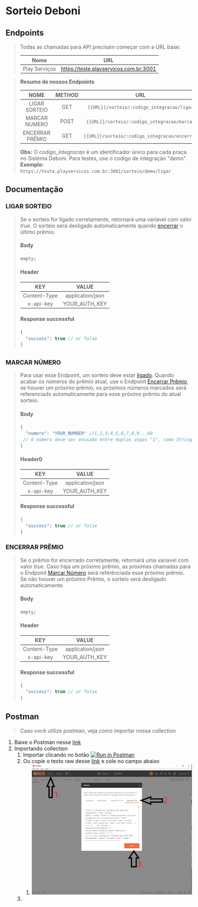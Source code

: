 # Sorteio Deboni

## Endpoints

> Todas as chamadas para API precisam começar com a URL base:
>
> |     Nome      |                  URL                   |
> | :-----------: | :------------------------------------: |
> | Play Serviços | https://teste.playservicos.com.br:3001 |

> **Resumo de nossos Endpoints**
>
> |      NOME       | METHOD |                      URL                      |               BODY               |              HEADER              |             RESPONSE             |
> | :-------------: | :----: | :-------------------------------------------: | :------------------------------: | :------------------------------: | :------------------------------: |
> |  LIGAR SORTEIO  |  GET   |  `{{URL}}/sorteio/:codigo_integracao/ligar`   |    [EXEMPLO](#ligar-sorteio)     |    [EXEMPLO](#ligar-sorteio)     |    [EXEMPLO](#ligar-sorteio)     |
> |  MARCAR NUMERO  |  POST  |  `{{URL}}/sorteio/:codigo_integracao/marcar`  |  [EXEMPLO](#marcar-n%c3%9amero)  |  [EXEMPLO](#marcar-n%c3%9amero)  |  [EXEMPLO](#marcar-n%c3%9amero)  |
> | ENCERRAR PRÊMIO |  GET   | `{{URL}}/sorteio/:codigo_integracao/encerrar` | [EXEMPLO](#encerrar-pr%c3%8amio) | [EXEMPLO](#encerrar-pr%c3%8amio) | [EXEMPLO](#encerrar-pr%c3%8amio) |
>
> **Obs:** O _codigo_integracao_ é um identificador único para cada praça no Sistema Deboni. Para testes, use o codigo de integração "demo".
> **Exemplo:** `https://teste.playservicos.com.br:3001/sorteio/demo/ligar`

## Documentação

### LIGAR SORTEIO

> Se o sorteio for ligado corretamente, retornará uma variavel com valor _true_. O sorteio será desligado automaticamente quando [encerrar](#encerrar-pr%c3%8amio) o último prêmio.
>
> #### Body
>
> ```javascript
> empty;
> ```
>
> #### Header
>
> |     KEY      |      VALUE       |
> | :----------: | :--------------: |
> | Content-Type | application/json |
> |  x-api-key   |  YOUR_AUTH_KEY   |
>
> #### Response successful
>
> ```javascript
> {
>   "success": true // or false
> }
> ```
>
> ##
>
> ##

### MARCAR NÚMERO

> Para usar esse Endpoint, um sorteio deve estar [ligado](#ligar-sorteio). Quando acabar os números do prêmio atual, use o Endpoint [Encerrar Prêmio](#encerrar-pr%c3%8amio), se houver um próximo prêmio, os próximos números marcados será referenciado automaticamente para esse próximo prêmio do atual sorteio.
>
> #### Body
>
> ```javascript
> {
> 	"numero": "YOUR_NUMBER" //1,2,3,4,5,6,7,8,9...60
>  // O número deve ser enviado entre duplas aspas "1", como String.
> }
> ```
>
> #### Header0
>
> |     KEY      |      VALUE       |
> | :----------: | :--------------: |
> | Content-Type | application/json |
> |  x-api-key   |  YOUR_AUTH_KEY   |
>
> #### Response successful
>
> ```javascript
> {
>   "success": true // or false
> }
> ```

### ENCERRAR PRÊMIO

> Se o prêmio for encerrado corretamente, retornará uma variavel com valor _true_. Caso haja um próximo prêmio, as próximas chamadas para o Endpoint [Marcar Número](#marcar-n%c3%9amero) será referênciada esse próximo prêmio. Se não houver um próximo Prêmio, o sorteio será desligado automaticamente.
>
> #### Body
>
> ```javascript
> empty;
> ```
>
> #### Header
>
> |     KEY      |      VALUE       |
> | :----------: | :--------------: |
> | Content-Type | application/json |
> |  x-api-key   |  YOUR_AUTH_KEY   |
>
> #### Response successful
>
> ```javascript
> {
>   "success": true // or false
> }
> ```
>
> ##

## Postman

> Caso você utilize postman, veja como importar nossa collection

1. Baixe o Postman nesse [link](https://www.postman.com/downloads/)
2. Importando collection
   1. Importar clicando no botão [![Run in Postman](https://run.pstmn.io/button.svg)](https://app.getpostman.com/run-collection/a5396673c44f40ed3169)
   2. Ou copie o texto raw desse [link](https://www.postman.com/collections/a5396673c44f40ed3169) e cole no campo abaixo
      1. ![Foto](https://raw.githubusercontent.com/donemerson/assets/master/play_servicos/tempsnip.png)
   3.
